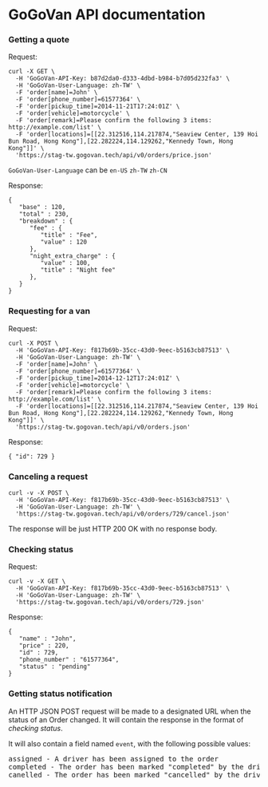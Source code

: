 # GoGoVan API documentation

### Getting a quote

Request:

<pre><code lang="bash">curl -X GET \
  -H 'GoGoVan-API-Key: b87d2da0-d333-4dbd-b984-b7d05d232fa3' \
  -H 'GoGoVan-User-Language: zh-TW' \
  -F 'order[name]=John' \
  -F 'order[phone_number]=61577364' \
  -F 'order[pickup_time]=2014-11-21T17:24:01Z' \
  -F 'order[vehicle]=motorcycle' \
  -F 'order[remark]=Please confirm the following 3 items: http://example.com/list' \
  -F 'order[locations]=[[22.312516,114.217874,"Seaview Center, 139 Hoi Bun Road, Hong Kong"],[22.282224,114.129262,"Kennedy Town, Hong Kong"]]' \
  'https://stag-tw.gogovan.tech/api/v0/orders/price.json'
</code></pre>

`GoGoVan-User-Language` can be `en-US` `zh-TW` `zh-CN`

Response:

<pre><code lang="json">{
   "base" : 120,
   "total" : 230,
   "breakdown" : {
      "fee" : {
         "title" : "Fee",
         "value" : 120
      },
      "night_extra_charge" : {
         "value" : 100,
         "title" : "Night fee"
      },
   }
}
</code></pre>

### Requesting for a van

Request:

<pre><code lang="bash">curl -X POST \
  -H 'GoGoVan-API-Key: f817b69b-35cc-43d0-9eec-b5163cb87513' \
  -H 'GoGoVan-User-Language: zh-TW' \
  -F 'order[name]=John' \
  -F 'order[phone_number]=61577364' \
  -F 'order[pickup_time]=2014-12-12T17:24:01Z' \
  -F 'order[vehicle]=motorcycle' \
  -F 'order[remark]=Please confirm the following 3 items: http://example.com/list' \
  -F 'order[locations]=[[22.312516,114.217874,"Seaview Center, 139 Hoi Bun Road, Hong Kong"],[22.282224,114.129262,"Kennedy Town, Hong Kong"]]' \
  'https://stag-tw.gogovan.tech/api/v0/orders.json'
</code></pre>

Response:

<pre><code lang="json">{ "id": 729 }
</code></pre>

### Canceling a request

<pre><code lang="bash">curl -v -X POST \
  -H 'GoGoVan-API-Key: f817b69b-35cc-43d0-9eec-b5163cb87513' \
  -H 'GoGoVan-User-Language: zh-TW' \
  'https://stag-tw.gogovan.tech/api/v0/orders/729/cancel.json'
</code></pre>

The response will be just HTTP 200 OK with no response body.

### Checking status

Request:

<pre><code lang="bash">curl -v -X GET \
  -H 'GoGoVan-API-Key: f817b69b-35cc-43d0-9eec-b5163cb87513' \
  -H 'GoGoVan-User-Language: zh-TW' \
  'https://stag-tw.gogovan.tech/api/v0/orders/729.json'
</code></pre>

Response:

<pre><code lang="json">{
   "name" : "John",
   "price" : 220,
   "id" : 729,
   "phone_number" : "61577364",
   "status" : "pending"
}</code></pre>

### Getting status notification

An HTTP JSON POST request will be made to a designated URL when the status of an Order changed. It will contain the response in the format of _checking status_.

It will also contain a field named `event`, with the following possible values:

<pre>
assigned - A driver has been assigned to the order
completed - The order has been marked "completed" by the driver
canelled - The order has been marked "cancelled" by the driver
</pre>

